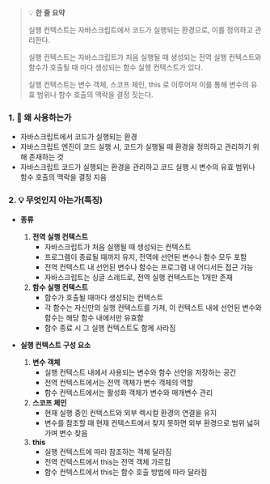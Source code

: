 > 💡 **한 줄 요약**
>
> 실행 컨텍스트는 자바스크립트에서 코드가 실행되는 환경으로, 이를 정의하고 관리한다.
>
> 실행 컨텍스트는 자바스크립트가 처음 실행될 때 생성되는 전역 실행 컨텍스트와 함수가 호출될 때 마다 생성되는 함수 실행 컨텍스트가 있다.
>
> 실행 컨텍스트는 변수 객체, 스코프 체인, this 로 이루어져 이를 통해 변수의 유효 범위나 함수 호출의 맥락을 결정 짓는다.

### 1. 🤔 왜 사용하는가

- 자바스크립트에서 코드가 실행되는 환경
- 자바스크립트 엔진이 코드 실행 시, 코드가 실행될 때 환경을 정의하고 관리하기 위해 존재하는 것
- 자바스크립트 코드가 실행되는 환경을 관리하고 코드 실행 시 변수의 유효 범위나 함수 호출의 맥락을 결정 지음

### 2. 💡 무엇인지 아는가(특징)

- **종류**

  1. **전역 실행 컨텍스트**
     - 자바스크립트가 처음 실행될 때 생성되는 컨텍스트
     - 프로그램이 종료될 때까지 유지, 전역에 선언된 변수나 함수 모두 포함
     - 전역 컨텍스트 내 선언된 변수나 함수는 프로그램 내 어디서든 접근 가능
     - 자바스크립트는 싱글 스레드로, 전역 실행 컨텍스트는 1개만 존재
  2. **함수 실행 컨텍스트**
     - 함수가 호출될 때마다 생성되는 컨텍스트
     - 각 함수는 자신만의 실행 컨텍스트를 가져, 이 컨텍스트 내에 선언된 변수와 함수는 해당 함수 내에서만 유효함
     - 함수 종료 시 그 실행 컨텍스트도 함께 사라짐

- **실행 컨텍스트 구성 요소**
  1. **변수 객체**
     - 실행 컨텍스트 내에서 사용되는 변수와 함수 선언을 저장하는 공간
     - 전역 컨텍스트에서는 전역 객체가 변수 객체의 역할
     - 함수 컨텍스트에서는 활성화 객체가 변수와 매개변수 관리
  2. **스코프 체인**
     - 현재 실행 중인 컨텍스트와 외부 렉시컬 환경의 연결을 유지
     - 변수를 참조할 때 현재 컨텍스트에서 찾지 못하면 외부 환경으로 범위 넓혀가며 변수 찾음
  3. **this**
     - 실행 컨텍스트에 따라 참조하는 객체 달라짐
     - 전역 컨텍스트에서 this는 전역 객체 가르킴
     - 함수 컨텍스트에서 this는 함수 호출 방법에 따라 달라짐
